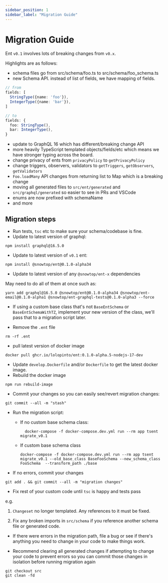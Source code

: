 ```yaml
---
sidebar_position: 1
sidebar_label: "Migration Guide"
---
```


# Migration Guide

Ent `v0.1` involves lots of breaking changes from `v0.x`.

Highlights are as follows:

* schema files go from src/schema/foo.ts to src/schema/foo_schema.ts
* new Schema API. instead of list of fields, we have mapping of fields.

```ts
// from
fields: [
  StringType({name: 'foo'}),
  IntegerType({name: 'bar'}),
]

// to
fields: {
  foo: StringType(),
  bar: IntegerType(),
}
```

* update to GraphQL 16 which has different/breaking change API
* more heavily TypeScript templated objects/fields/etc which means we have stronger typing across the board.
* change privacy of ents from `privacyPolicy` to `getPrivacyPolicy`
* change triggers, observers, validators to `getTriggers`, `getObservers`, `getValidators`
* `Foo.loadMany` API changes from returning list to Map which is a breaking change
* moving all generated files to `src/ent/generated` and `src/graphql/generated` so easier to see in PRs and VSCode
* enums are now prefixed with schemaName
* and more 

## Migration steps

* Run tests, `tsc` etc to make sure your schema/codebase is fine.
* Update to latest version of graphql:

```shell
npm install graphql@16.5.0
```

* Update to latest version of `v0.1` ent:

```shell
npm install @snowtop/ent@0.1.0-alpha34
```

* Update to latest version of any `@snowtop/ent-x` dependencies

May need to do all of them at once such as:

```shell
yarn add graphql@16.5.0 @snowtop/ent@0.1.0-alpha34 @snowtop/ent-email@0.1.0-alpha1 @snowtop/ent-graphql-tests@0.1.0-alpha3 --force
```

* If using a custom base class that's not `BaseEntSchema` or `BaseEntSchemaWithTZ`, implement your new version of the class, we'll pass that to a migration script later.

* Remove the `.ent` file

```shell
rm -rf .ent
```

* pull latest version of docker image

```shell
docker pull ghcr.io/lolopinto/ent:0.1.0-alpha.5-nodejs-17-dev
```

* Update `develop.Dockerfile` and/or `Dockerfile` to get the latest docker image.
* Rebuild the docker image

```shell
npm run rebuild-image
```

* Commit your changes so you can easily see/revert migration changes:

```shell
git commit --all -m "stash"
```

* Run the migration script:
  * If no custom base schema class:

    ```shell
      docker-compose -f docker-compose.dev.yml run --rm app tsent migrate_v0.1
    ```

  * If custom base schema class

    ```shell
    docker-compose -f docker-compose.dev.yml run --rm app tsent migrate_v0.1 --old_base_class BaseFooSchema --new_schema_class FooSchema  --transform_path ./base
    ```

* If no errors, commit your changes

```shell
git add . && git commit --all -m "migration changes"
```

* Fix rest of your custom code until `tsc` is happy and tests pass

e.g.

  1. `Changeset` no longer templated. Any references to it must be fixed.
  
  2. Fix any broken imports in `src/schema` if you reference another schema file or generated code.

* If there were errors in the migration path, file a bug or see if there's anything you need to change in your code to make things work.

* Recommend clearing all generated changes if attempting to change your code to prevent errors so you can commit those changes in isolation before running migration again

```shell
git checkout src
git clean -fd
```
